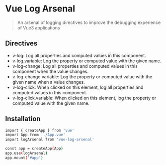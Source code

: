 # Vue Log Arsenal

> An arsenal of logging directives to improve the debugging experience of Vue3 applications

## Directives
- v-log: Log all properties and computed values in this component.
- v-log.variable: Log the property or computed value with the given name.
- v-log-change: Log all properties and computed values in this component when the value changes.
- v-log-change.variable: Log the property or computed value with the given name when a value changes.
- v-log-click: When clicked on this element, log all properties and computed values in this component.
- v-log-click.variable: When clicked on this element, log the property or computed value with the given name.

## Installation

```sh
import { createApp } from 'vue'
import App from './App.vue'
import logArsenal from 'vue-log-arsenal'

const app = createApp(App)
app.use(logArsenal)
app.mount('#app')
